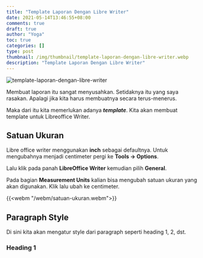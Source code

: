```yaml
---
title: "Template Laporan Dengan Libre Writer"
date: 2021-05-14T13:46:55+08:00
comments: true
draft: true
author: "Yoga"
toc: true
categories: []
type: post
thumbnail: /img/thumbnail/template-laporan-dengan-libre-writer.webp
description: "Template Laporan Dengan Libre Writer"
---
```



![template-laporan-dengan-libre-writer](/img/thumbnail/template-laporan-dengan-libre-writer.webp)

Membuat laporan itu sangat menyusahkan. Setidaknya itu yang saya rasakan. Apalagi jika kita harus membuatnya secara terus-menerus.

Maka dari itu kita memerlukan adanya **_template_**. Kita akan membuat template untuk Libreoffice Writer.

## Satuan Ukuran

Libre office writer menggunakan **inch** sebagai defaultnya. Untuk mengubahnya menjadi centimeter pergi ke **Tools -> Options**. 

Lalu klik pada panah **LibreOffice Writer** kemudian pilih **General**.

Pada bagian **Measurement Units** kalian bisa mengubah satuan ukuran yang akan digunakan. Klik lalu ubah ke centimeter.

{{<webm "/webm/satuan-ukuran.webm">}}

## Paragraph Style

Di sini kita akan mengatur style dari paragraph seperti heading 1, 2, dst.

### Heading 1



